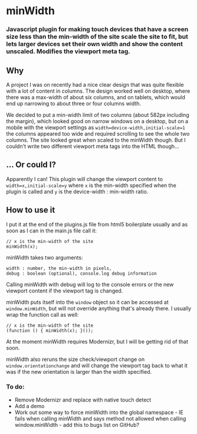 # minWidth
### Javascript plugin for making touch devices that have a screen size less than the min-width of the site scale the site to fit, but lets larger devices set their own width and show the content unscaled. Modifies the viewport meta tag.

## Why

A project I was on recently had a nice clear design that was quite flexible with a lot of content in columns. The design worked well on desktop, where there was a max-width of about six columns, and on tablets, which would end up narrowing to about three or four columns width.

We decided to put a min-width limit of two columns (about 582px including the margin), which looked good on narrow windows on a desktop, but on a mobile with the viewport settings as `width=device-width,initial-scale=1` the columns appeared too wide and required scrolling to see the whole two columns. The site looked great when scaled to the minWidth though. But I couldn't write two different viewport meta tags into the HTML though...

## ... Or could I?

Apparently I can! This plugin will change the viewport content to `width=x,initial-scale=y` where `x` is the min-width specified when the plugin is called and `y` is the device-width : min-width ratio.

## How to use it

I put it at the end of the plugins.js file from html5 boilerplate usually and as soon as I can in the main.js file  call it:

	// x is the min-width of the site
	minWidth(x);

minWidth takes two arguments:
	
	width : number, the min-width in pixels,
	debug :	boolean (optional), console.log debug information

Calling minWidth with debug will log to the console errors or the new viewport content if the viewport tag is changed.

minWidth puts itself into the `window` object so it can be accessed at `window.minWidth`, but will not override anything that's already there. I usually wrap the function call as well:

	// x is the min-width of the site
	(function () { minWidth(x); }());

At the moment minWidth requires Modernizr, but I will be getting rid of that soon.

minWidth also reruns the size check/viewport change on `window.orientationchange` and will change the viewport tag back to what it was if the new orientation is larger than the width specified.


### To do:
* Remove Modernizr and replace with native touch detect
* Add a demo
* Work out some way to force minWidth into the global namespace - IE fails when calling minWidth and says method not allowed when calling window.minWidth - add this to bugs list on GitHub?
